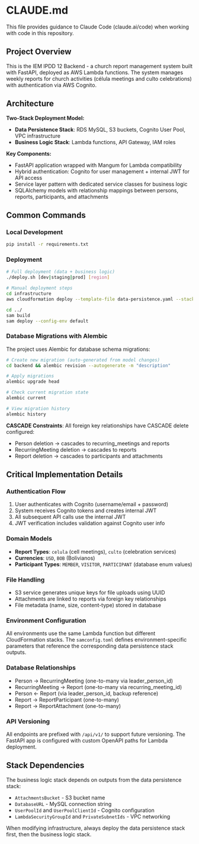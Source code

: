 # CLAUDE.md

This file provides guidance to Claude Code (claude.ai/code) when working with code in this repository.

## Project Overview

This is the IEM IPDD 12 Backend - a church report management system built with FastAPI, deployed as AWS Lambda functions. The system manages weekly reports for church activities (célula meetings and culto celebrations) with authentication via AWS Cognito.

## Architecture

**Two-Stack Deployment Model:**
- **Data Persistence Stack**: RDS MySQL, S3 buckets, Cognito User Pool, VPC infrastructure
- **Business Logic Stack**: Lambda functions, API Gateway, IAM roles

**Key Components:**
- FastAPI application wrapped with Mangum for Lambda compatibility
- Hybrid authentication: Cognito for user management + internal JWT for API access
- Service layer pattern with dedicated service classes for business logic
- SQLAlchemy models with relationship mappings between persons, reports, participants, and attachments

## Common Commands

### Local Development
```bash
pip install -r requirements.txt
```

### Deployment
```bash
# Full deployment (data + business logic)
./deploy.sh [dev|staging|prod] [region]

# Manual deployment steps
cd infrastructure
aws cloudformation deploy --template-file data-persistence.yaml --stack-name ipdd12-data-persistence-dev --parameter-overrides Environment=dev DBPassword=PASSWORD --capabilities CAPABILITY_NAMED_IAM

cd ../
sam build
sam deploy --config-env default
```

### Database Migrations with Alembic
The project uses Alembic for database schema migrations:

```bash
# Create new migration (auto-generated from model changes)
cd backend && alembic revision --autogenerate -m "description"

# Apply migrations
alembic upgrade head

# Check current migration state
alembic current

# View migration history
alembic history
```

**CASCADE Constraints**: All foreign key relationships have CASCADE delete configured:
- Person deletion → cascades to recurring_meetings and reports
- RecurringMeeting deletion → cascades to reports  
- Report deletion → cascades to participants and attachments

## Critical Implementation Details

### Authentication Flow
1. User authenticates with Cognito (username/email + password)
2. System receives Cognito tokens and creates internal JWT
3. All subsequent API calls use the internal JWT
4. JWT verification includes validation against Cognito user info

### Domain Models
- **Report Types**: `celula` (cell meetings), `culto` (celebration services)
- **Currencies**: `USD`, `BOB` (Bolivianos)
- **Participant Types**: `MEMBER`, `VISITOR`, `PARTICIPANT` (database enum values)

### File Handling
- S3 service generates unique keys for file uploads using UUID
- Attachments are linked to reports via foreign key relationships
- File metadata (name, size, content-type) stored in database

### Environment Configuration
All environments use the same Lambda function but different CloudFormation stacks. The `samconfig.toml` defines environment-specific parameters that reference the corresponding data persistence stack outputs.

### Database Relationships
- Person → RecurringMeeting (one-to-many via leader_person_id)
- RecurringMeeting → Report (one-to-many via recurring_meeting_id)
- Person ← Report (via leader_person_id, backup reference)
- Report → ReportParticipant (one-to-many)
- Report → ReportAttachment (one-to-many)

### API Versioning
All endpoints are prefixed with `/api/v1/` to support future versioning. The FastAPI app is configured with custom OpenAPI paths for Lambda deployment.

## Stack Dependencies

The business logic stack depends on outputs from the data persistence stack:
- `AttachmentsBucket` - S3 bucket name
- `DatabaseURL` - MySQL connection string
- `UserPoolId` and `UserPoolClientId` - Cognito configuration
- `LambdaSecurityGroupId` and `PrivateSubnetIds` - VPC networking

When modifying infrastructure, always deploy the data persistence stack first, then the business logic stack.